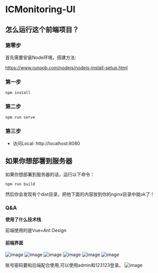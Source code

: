 # ICMonitoring-UI

## 怎么运行这个前端项目？

### 第零步

首先需要安装Node环境，搭建方法:

https://www.runoob.com/nodejs/nodejs-install-setup.html

### 第一步

```shell
npm install
```

### 第二步
```
npm run serve
```

### 第三步

- 访问Local:   http://localhost:8080

## 如果你想部署到服务器

如果你想部署到服务器的话，运行以下命令：

```
npm run build
```

然后你会发现有个dist目录，把他下面的内容放到你的nginx目录中就ok了！

### Q&A

**使用了什么技术栈**

前端使用的是Vue+Ant Design

#### 前端界面
![image](https://user-images.githubusercontent.com/84617831/160568598-e3065dc7-4cbb-4d1d-bb5b-85f87248e34d.png)
![image](https://user-images.githubusercontent.com/84617831/160568692-f482d5a3-9da4-4ff5-be4c-a9a0db387906.png)
![image](https://user-images.githubusercontent.com/84617831/160568785-e1fbc0e0-2a0d-4c00-aee9-29300d19b277.png)
![image](https://user-images.githubusercontent.com/84617831/160568870-a9811eec-a12b-4894-ae18-3a77482c42b3.png)
![image](https://user-images.githubusercontent.com/84617831/160568939-cac8fa09-4c29-448e-92f0-c171143789cb.png)
![image](https://user-images.githubusercontent.com/84617831/160569122-deb16b6a-caac-4f62-8002-d0241e65c056.png)



账号密码要和后端配合使用,可以使用admin和123123登录。
![image](https://user-images.githubusercontent.com/84617831/126870336-ab9f01b8-307e-4d0b-b837-fb6048ef20a6.png)

